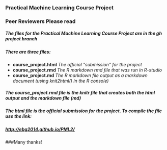 ### Practical Machine Learning Course Project
### Peer Reviewers Please read
##### The files for the Practical Machine Learning Course Project are in the gh project branch 
##### There are three files:

- **course_project.html** *The official "submission" for the project*
- **course_project.rmd**  *The R markdown rmd file that was run in R-studio*
- **course_project.md**   *The  R markdown file output as a markdown document (using knit2html() in the R console)*

##### The course_project.rmd file is the knitr file that creates both the html output and the markdown file (md) 
##### The html file is the official submission for the project.  To compile the file use the link:
##### *http://ebg2014.github.io/PML2/*

###Many thanks!

